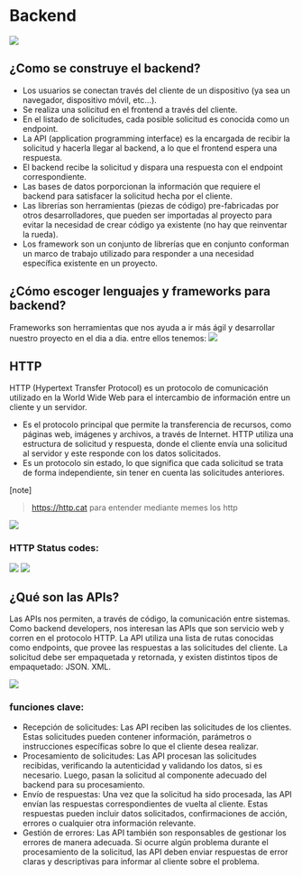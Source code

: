 # Backend
<img src ="https://ecdisis.com/wp-content/uploads/2021/01/WhatsApp-Image-2021-07-30-at-11.03.53.jpeg">

## ¿Como se construye el backend?

- Los usuarios se conectan través del cliente de un dispositivo (ya sea un navegador, dispositivo móvil, etc…).
- Se realiza una solicitud en el frontend a través del cliente.
- En el listado de solicitudes, cada posible solicitud es conocida como un endpoint.
- La API (application programming interface) es la encargada de recibir la solicitud y hacerla llegar al backend, a lo que el frontend espera una respuesta.
- El backend recibe la solicitud y dispara una respuesta con el endpoint correspondiente.
- Las bases de datos porporcionan la información que requiere el backend para satisfacer la solicitud hecha por el cliente.
- Las librerías son herramientas (piezas de código) pre-fabricadas por otros desarrolladores, que pueden ser importadas al proyecto para evitar la necesidad de crear código ya existente (no hay que reinventar la rueda).
- Los framework son un conjunto de librerías que en conjunto conforman un marco de trabajo utilizado para responder a una necesidad específica existente en un proyecto.

## ¿Cómo escoger lenguajes y frameworks para backend?
 Frameworks son herramientas que nos ayuda a ir más ágil y desarrollar nuestro proyecto en el dia a dia. entre ellos tenemos:
<img src="https://i.postimg.cc/wMtqh9n5/imagen-2024-06-12-225739945.png">

## HTTP
HTTP (Hypertext Transfer Protocol) es un protocolo de comunicación utilizado en la World Wide Web para el intercambio de información entre un cliente y un servidor. 
- Es el protocolo principal que permite la transferencia de recursos, como páginas web, imágenes y archivos, a través de Internet. HTTP utiliza una estructura de solicitud y respuesta, donde el cliente envía una solicitud al servidor y este responde con los datos solicitados. 
- Es un protocolo sin estado, lo que significa que cada solicitud se trata de forma independiente, sin tener en cuenta las solicitudes anteriores.

[note]
>https://http.cat para entender mediante memes los http
<img src="https://i.postimg.cc/R0X4y3BQ/imagen-2024-06-12-230018573.png">

### HTTP Status codes:
<img src="https://miro.medium.com/max/920/1*w_iicbG7L3xEQTArjHUS6g.jpeg">

<img src="https://www.steveschoger.com/status-code-poster/img/status-code.png">

## ¿Qué son las APIs?
Las APIs nos permiten, a través de código, la comunicación entre sistemas. Como backend developers, nos interesan las APIs que son servicio web y corren en el protocolo HTTP. La API utiliza una lista de rutas conocidas como endpoints, que provee las respuestas a las solicitudes del cliente. La solicitud debe ser empaquetada y retornada, y existen distintos tipos de empaquetado: JSON. XML.

<img src="https://static.platzi.com/media/user_upload/7dc50204-6f44-4000-bfe3-1d8677bab50c-caf12dbc-7331-44d8-9131-c2523f325d08.jpg">

### funciones clave:

- Recepción de solicitudes: Las API reciben las solicitudes de los clientes. Estas solicitudes pueden contener información, parámetros o instrucciones específicas sobre lo que el cliente desea realizar.
- Procesamiento de solicitudes: Las API procesan las solicitudes recibidas, verificando la autenticidad y validando los datos, si es necesario. Luego, pasan la solicitud al componente adecuado del backend para su procesamiento.
- Envío de respuestas: Una vez que la solicitud ha sido procesada, las API envían las respuestas correspondientes de vuelta al cliente. Estas respuestas pueden incluir datos solicitados, confirmaciones de acción, errores o cualquier otra información relevante.
- Gestión de errores: Las API también son responsables de gestionar los errores de manera adecuada. Si ocurre algún problema durante el procesamiento de la solicitud, las API deben enviar respuestas de error claras y descriptivas para informar al cliente sobre el problema.
